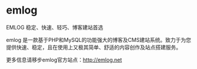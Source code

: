 emlog
=====

EMLOG 稳定、快速、轻巧、博客建站首选

emlog 是一款基于PHP和MySQL的功能强大的博客及CMS建站系统。致力于为您提供快速、稳定，且在使用上又极其简单、舒适的内容创作及站点搭建服务。

更多信息请移步emlog官方站点：http://emlog.net
